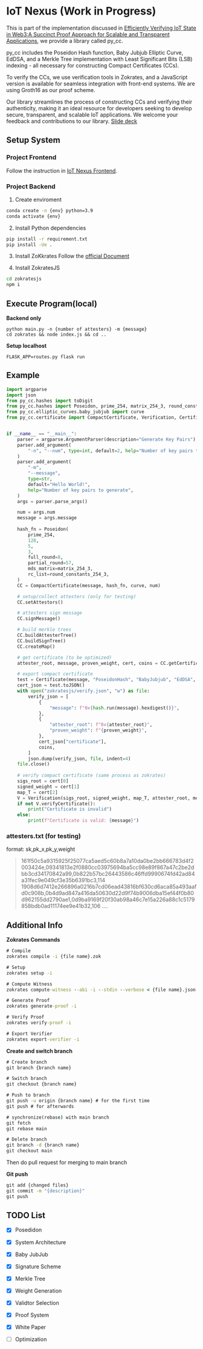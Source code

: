 # IoT Nexus (Work in Progress)

This is part of the implementation discussed in [Efficiently Verifying IoT State in Web3:A Succinct Proof Approach for Scalable and Transparent Applications](https://github.com/JacobEverly/IoT-Nexus/files/11255572/Independent_Research__CCs.7.pdf), we provide a library called py_cc. 

py_cc includes the Poseidon Hash function, Baby Jubjub Elliptic Curve, EdDSA, and a Merkle Tree implementation with Least Significant Bits (LSB) indexing - all necessary for constructing Compact Certificates (CCs). 

To verify the CCs, we use verification tools in Zokrates, and a JavaScript version is available for seamless integration with front-end systems. We are using Groth16 as our proof scheme.

Our library streamlines the process of constructing CCs and verifying their authenticity, making it an ideal resource for developers seeking to develop secure, transparent, and scalable IoT applications. We welcome your feedback and contributions to our library.
[Slide deck](https://docs.google.com/presentation/d/15pQ7v32UwxOXyHta_z7LKtmoQuxZqJMF870_tQHAGBo/edit#slide=id.g22e5be66688_0_20)


## Setup System

### Project Frontend
Follow the instruction in [IoT Nexus Frontend](https://github.com/samhithatarra/Attestor-Frontend).

### Project Backend

1. Create enviroment
```cmd
conda create -n {env} python=3.9
conda activate {env}
```

2. Install Python dependencies
```cmd
pip install -r requirement.txt
pip install -Ue .
```

3. Install ZoKkrates
Follow the [official Document](https://zokrates.github.io/introduction.html)

4. Install ZokratesJS
```cmd
cd zokratesjs
npm i
```

## Execute Program(local)
**Backend only**
```
python main.py -n {number of attesters} -m {message}
cd zokrates && node index.js && cd ..
```

**Setup localhost**
```
FLASK_APP=routes.py flask run
```

## Example
```python
import argparse
import json
from py_cc.hashes import toDigit
from py_cc.hashes import Poseidon, prime_254, matrix_254_3, round_constants_254_3
from py_cc.elliptic_curves.baby_jubjub import curve
from py_cc.certificate import CompactCertificate, Verification, Certificate


if __name__ == "__main__":
    parser = argparse.ArgumentParser(description="Generate Key Pairs")
    parser.add_argument(
        "-n", "--num", type=int, default=2, help="Number of key pairs to generate"
    )
    parser.add_argument(
        "-m",
        "--message",
        type=str,
        default="Hello World!",
        help="Number of key pairs to generate",
    )
    args = parser.parse_args()

    num = args.num
    message = args.message
    
    hash_fn = Poseidon(
        prime_254,
        128,
        5,
        3,
        full_round=8,
        partial_round=57,
        mds_matrix=matrix_254_3,
        rc_list=round_constants_254_3,
    )
    CC = CompactCertificate(message, hash_fn, curve, num)

    # setup/collect attesters (only for testing)
    CC.setAttestors()

    # attesters sign message
    CC.signMessage()

    # build merkle trees
    CC.buildAttesterTree()
    CC.buildSignTree()
    CC.createMap()

    # get certificate (to be optimized)
    attester_root, message, proven_weight, cert, coins = CC.getCertificate()

    # export compact certificate
    test = Certificate(message, "PoseidonHash", "BabyJubjub", "EdDSA", cert)
    cert_json = test.toJSON()
    with open("zokratesjs/verify.json", "w") as file:
        verify_json = [
            {
                "message": f"0x{hash.run(message).hexdigest()}",
            },
            {
                "attester_root": f"0x{attester_root}",
                "proven_weight": f"{proven_weight}",
            },
            cert_json["certificate"],
            coins,
        ]
        json.dump(verify_json, file, indent=4)
    file.close()
     
    # verify compact certificate (same process as zokrates)
    sigs_root = cert[0]
    signed_weight = cert[1]
    map_T = cert[2]
    V = Verification(sigs_root, signed_weight, map_T, attester_root, message, proven_weight, hash)
    if not V.verifyCertificate():
        print("Certificate is invalid")
    else:
        print(f"Certificate is valid: {message}")
```

### attesters.txt (for testing)
format: sk,pk_x,pk_y,weight

> 161f50c5a9315925f25077ca5aed5c60b8a7a10da0be2bb666783d4f2003424e,09341813e2f0880cc03975694ba5cc98e89f867a47c2be2dbb3cd34170842a99,0b822b57bc26443586c46ffd9990674fd42ad84a31fec9e049cf3e35b6391bc3,114
> 1908d6d7412e266896a0216b7cd06ead43816bf630cd6aca85a493aafd0c908b,0b4d9ad847a416da50630d22d9f74b9006dba15ef44f0b80d962155dd2790ae1,0d9ba9169f20f30ab98a46c7e15a226a88c1c5179858bdb0ad11174ee9e41b32,106
> ....


## Additional Info
**Zokrates Commands**
```cmd
# Compile
zokrates compile -i {file name}.zok

# Setup
zokrates setup -i

# Compute Witness
zokrates compute-witness --abi -i --stdin --verbose < {file name}.json

# Generate Proof
zokrates generate-proof -i

# Verify Proof
zokrates verify-proof -i

# Export Verifier
zokrates export-verifier -i
```

**Create and switch branch**
```cmd
# Create branch
git branch {branch name}

# Switch branch
git checkout {branch name}

# Push to branch
git push -u origin {branch name} # for the first time
git push # for afterwards

# synchronize(rebase) with main branch
git fetch
git rebase main

# Delete branch
git branch -d {branch name}
git checkout main
```
Then do pull request for merging to main branch

**Git push**
```cmd
git add {changed files}
git commit -m "{description}"
git push
```

## TODO List
- [x] Posedidon
- [x] System Architecture
- [x] Baby JubJub
- [x] Signature Scheme
- [x] Merkle Tree
- [x] Weight Generation
- [x] Validtor Selection
- [x] Proof System
- [x] White Paper
- [ ] Optimization

